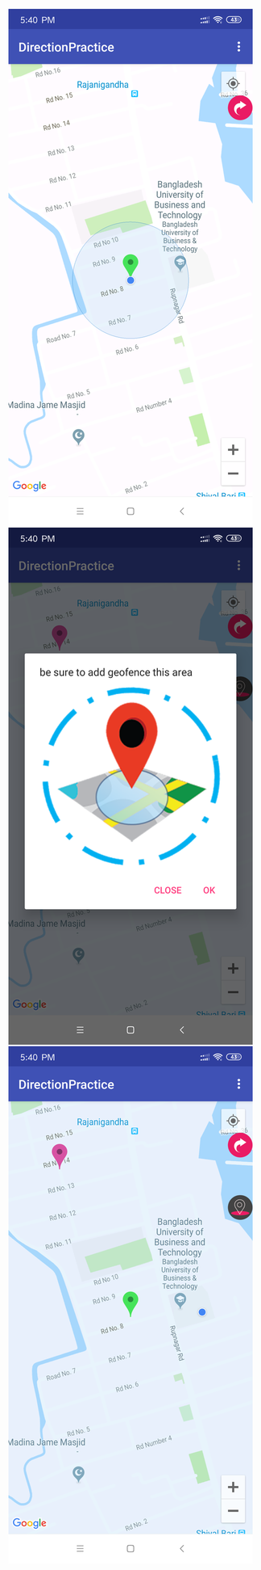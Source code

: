![](images/Screenshot_2019-10-09-17-40-19-515_com.example.user.directionpractice.png)
![](images/Screenshot_2019-10-09-17-40-32-291_com.example.user.directionpractice.png)
![](images/Screenshot_2019-10-09-17-40-36-580_com.example.user.directionpractice.png)
